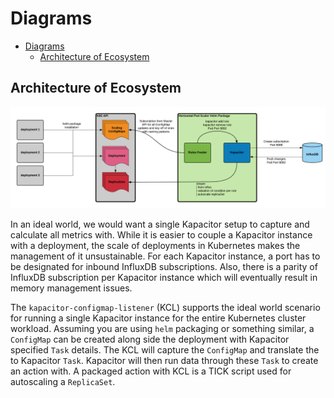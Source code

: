 # Diagrams
<!-- TOC -->

- [Diagrams](#diagrams)
    - [Architecture of Ecosystem](#architecture-of-ecosystem)

<!-- /TOC -->
## Architecture of Ecosystem

![Image of Ecosystem](/image/architecture.png)

In an ideal world, we would want a single Kapacitor setup to capture and calculate all metrics with.  While it is easier to couple a Kapacitor instance with a deployment, the scale of deployments in Kubernetes makes the management of it unsustainable.  For each Kapacitor instance, a port has to be designated for inbound InfluxDB subscriptions.  Also, there is a parity of InfluxDB subscription per Kapacitor instance which will eventually result in memory management issues.  

The `kapacitor-configmap-listener` (KCL) supports the ideal world scenario for running a single Kapacitor instance for the entire Kubernetes cluster workload.  Assuming you are using `helm` packaging or something similar, a `ConfigMap` can be created along side the deployment with Kapacitor specified `Task` details.  The KCL will capture the `ConfigMap` and translate the to Kapacitor `Task`.  Kapacitor will then run data through these `Task` to create an action with.  A packaged action with KCL is a TICK script used for autoscaling a `ReplicaSet`.

